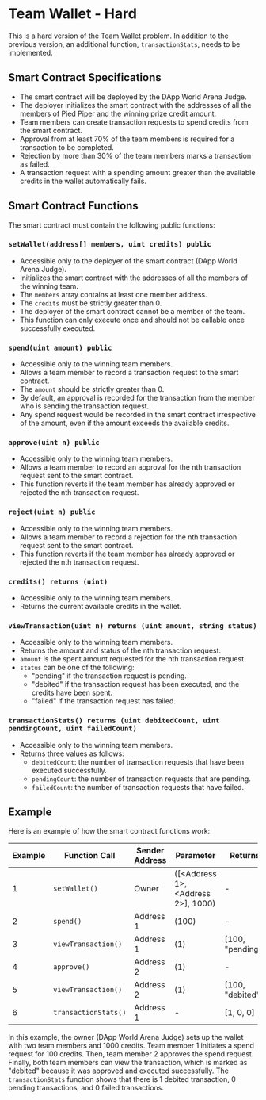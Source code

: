 # Team Wallet - Hard

This is a hard version of the Team Wallet problem. In addition to the previous version, an additional function, `transactionStats`, needs to be implemented.

## Smart Contract Specifications

- The smart contract will be deployed by the DApp World Arena Judge.
- The deployer initializes the smart contract with the addresses of all the members of Pied Piper and the winning prize credit amount.
- Team members can create transaction requests to spend credits from the smart contract.
- Approval from at least 70% of the team members is required for a transaction to be completed.
- Rejection by more than 30% of the team members marks a transaction as failed.
- A transaction request with a spending amount greater than the available credits in the wallet automatically fails.

## Smart Contract Functions

The smart contract must contain the following public functions:

### `setWallet(address[] members, uint credits) public`

- Accessible only to the deployer of the smart contract (DApp World Arena Judge).
- Initializes the smart contract with the addresses of all the members of the winning team.
- The `members` array contains at least one member address.
- The `credits` must be strictly greater than 0.
- The deployer of the smart contract cannot be a member of the team.
- This function can only execute once and should not be callable once successfully executed.

### `spend(uint amount) public`

- Accessible only to the winning team members.
- Allows a team member to record a transaction request to the smart contract.
- The `amount` should be strictly greater than 0.
- By default, an approval is recorded for the transaction from the member who is sending the transaction request.
- Any spend request would be recorded in the smart contract irrespective of the amount, even if the amount exceeds the available credits.

### `approve(uint n) public`

- Accessible only to the winning team members.
- Allows a team member to record an approval for the nth transaction request sent to the smart contract.
- This function reverts if the team member has already approved or rejected the nth transaction request.

### `reject(uint n) public`

- Accessible only to the winning team members.
- Allows a team member to record a rejection for the nth transaction request sent to the smart contract.
- This function reverts if the team member has already approved or rejected the nth transaction request.

### `credits() returns (uint)`

- Accessible only to the winning team members.
- Returns the current available credits in the wallet.

### `viewTransaction(uint n) returns (uint amount, string status)`

- Accessible only to the winning team members.
- Returns the amount and status of the nth transaction request.
- `amount` is the spent amount requested for the nth transaction request.
- `status` can be one of the following:
  - "pending" if the transaction request is pending.
  - "debited" if the transaction request has been executed, and the credits have been spent.
  - "failed" if the transaction request has failed.

### `transactionStats() returns (uint debitedCount, uint pendingCount, uint failedCount)`

- Accessible only to the winning team members.
- Returns three values as follows:
  - `debitedCount`: the number of transaction requests that have been executed successfully.
  - `pendingCount`: the number of transaction requests that are pending.
  - `failedCount`: the number of transaction requests that have failed.

## Example

Here is an example of how the smart contract functions work:

| Example | Function Call        | Sender Address | Parameter                          | Returns          |
| ------- | -------------------- | -------------- | ---------------------------------- | ---------------- |
| 1       | `setWallet()`        | Owner          | ([<Address 1>, <Address 2>], 1000) | -                |
| 2       | `spend()`            | Address 1      | (100)                              | -                |
| 3       | `viewTransaction()`  | Address 1      | (1)                                | [100, "pending"] |
| 4       | `approve()`          | Address 2      | (1)                                | -                |
| 5       | `viewTransaction()`  | Address 2      | (1)                                | [100, "debited"] |
| 6       | `transactionStats()` | Address 1      | -                                  | [1, 0, 0]        |

In this example, the owner (DApp World Arena Judge) sets up the wallet with two team members and 1000 credits. Team member 1 initiates a spend request for 100 credits. Then, team member 2 approves the spend request. Finally, both team members can view the transaction, which is marked as "debited" because it was approved and executed successfully. The `transactionStats` function shows that there is 1 debited transaction, 0 pending transactions, and 0 failed transactions.
